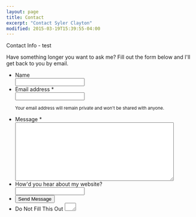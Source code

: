 ```yaml
---
layout: page
title: Contact
excerpt: "Contact Syler Clayton"
modified: 2015-03-19T15:39:55-04:00
---
```

Contact Info - test

<script async src="{{ site.baseurl }}/assets/js/vendor/wufoo.js"></script>

Have something longer you want to ask me? Fill out the form below and I'll get back to you by email.

<form id="form1" name="form1" class="wufoo  page" accept-charset="UTF-8" autocomplete="off" enctype="multipart/form-data" method="post" novalidate action="https://relys.wufoo.com/forms/z1rgxcaf1c5n7ze/#public">
  <ul>
    <li id="foli12" class="notranslate">
      <label class="desc" id="title7" for="Field12"> Name </label>
      <div>
        <input id="Field12" name="Field12" type="text" class="field text large" value="" maxlength="255" tabindex="1" onKeyUp="" />
        </div>
    </li>
    <li id="foli1" class="notranslate">
      <label class="desc" id="title1" for="Field1"> Email address <span id="req_1" class="req">*</span> </label>
      <div>
        <input id="Field1" name="Field1" type="email" spellcheck="false" class="field text large" value="" maxlength="255" tabindex="2" required />
      </div>
      <p class="instruct" id="instruct1"><small>Your email address will remain private and won't be shared with anyone.</small></p>
    </li>
    <li id="foli10" class="notranslate">
      <label class="desc" id="title10" for="Field10"> Message <span id="req_10" class="req">*</span> </label>
      <div>
        <textarea id="Field10" name="Field10" class="field textarea medium" spellcheck="true" rows="10" cols="50" tabindex="3" onkeyup="" required></textarea>
      </div>
    </li>
    <li id="foli11" class="notranslate">
      <label class="desc" id="title11" for="Field11"> How'd you hear about my website? </label>
      <div>
        <input id="Field11" name="Field11" type="text" class="field text large" value="" maxlength="255" tabindex="4" onKeyUp="" />
      </div>
    </li>
    <li class="buttons">
      <div>
        <input id="saveForm" name="saveForm" class="btn" type="submit" value="Send Message" />
      </div>
    </li>
    <li class="hidden">
      <label for="comment">Do Not Fill This Out</label>
      <textarea name="comment" id="comment" rows="1" cols="1"></textarea>
      <input type="hidden" id="idstamp" name="idstamp" value="GPeVWas/tPbdYPXUKkHm8VygCbYDms1BkI/l9npq2aY=" />
    </li>
  </ul>
</form>